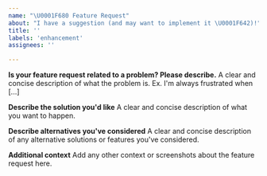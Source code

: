 ```yaml
---
name: "\U0001F680 Feature Request"
about: "I have a suggestion (and may want to implement it \U0001F642)!"
title: ''
labels: 'enhancement'
assignees: ''

---
```

**Is your feature request related to a problem? Please describe.**
A clear and concise description of what the problem is. Ex. I'm always frustrated when [...]

**Describe the solution you'd like**
A clear and concise description of what you want to happen.

**Describe alternatives you've considered**
A clear and concise description of any alternative solutions or features you've considered.

**Additional context**
Add any other context or screenshots about the feature request here.
